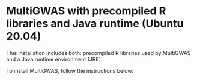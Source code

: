 # MultiGWAS with precompiled R libraries and Java runtime (Ubuntu 20.04)
This installation includes both: precompiled R libraries used by MultiGWAS and a Java runtime environment (JRE).

To install MultiGWAS, follow the instructions below: 
